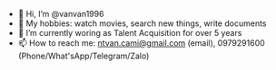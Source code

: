 - 👋 Hi, I’m @vanvan1996
- 👀 My hobbies: watch movies, search new things, write documents
- 🌱 I’m currently woring as Talent Acquisition for over 5 years
- 📫 How to reach me: ntvan.cami@gmail.com (email), 0979291600 (Phone/What'sApp/Telegram/Zalo)

<!---
vanvan1996/vanvan1996 is a ✨ special ✨ repository because its `README.md` (this file) appears on your GitHub profile.
You can click the Preview link to take a look at your changes.
--->
